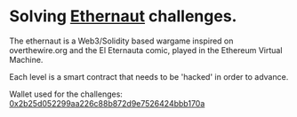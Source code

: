 # Solving [Ethernaut](https://ethernaut.zeppelin.solutions) challenges.

The ethernaut is a Web3/Solidity based wargame inspired on overthewire.org and the El Eternauta comic, played in the Ethereum Virtual Machine.

Each level is a smart contract that needs to be 'hacked' in order to advance.

Wallet used for the challenges: [0x2b25d052299aa226c88b872d9e7526424bbb170a](https://ropsten.etherscan.io/address/0x2b25d052299aa226c88b872d9e7526424bbb170a)

